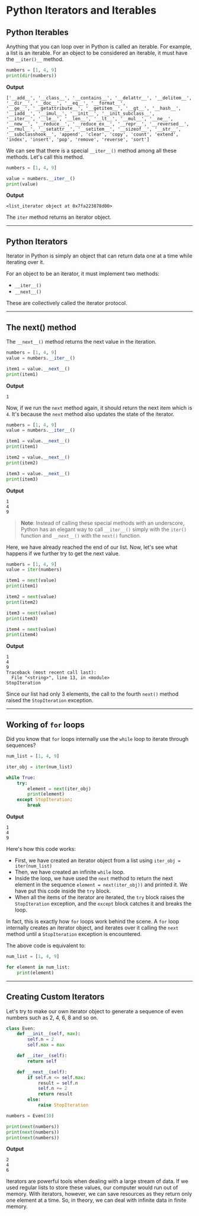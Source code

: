 # Python Iterators and Iterables

## Python Iterables
Anything that you can loop over in Python is called an iterable. For example, a list is an iterable.
For an object to be considered an iterable, it must have the `__iter()__` method.

```python
numbers = [1, 4, 9]
print(dir(numbers))
```

**Output**
```
['__add__', '__class__', '__contains__', '__delattr__', '__delitem__', '__dir__', '__doc__', '__eq__', '__format__',
'__ge__', '__getattribute__', '__getitem__', '__gt__', '__hash__', '__iadd__', '__imul__', '__init__', '__init_subclass__',
'__iter__', '__le__', '__len__', '__lt__', '__mul__', '__ne__', '__new__', '__reduce__', '__reduce_ex__', '__repr__', '__reversed__',
'__rmul__', '__setattr__', '__setitem__', '__sizeof__', '__str__', '__subclasshook__', 'append', 'clear', 'copy', 'count', 'extend',
'index', 'insert', 'pop', 'remove', 'reverse', 'sort']
```

We can see that there is a special `__iter__()` method among all these methods. Let's call this method.

```python
numbers = [1, 4, 9]

value = numbers.__iter__()
print(value)
```

**Output**
```
<list_iterator object at 0x7fa223878d00>
```

The `iter` method returns an iterator object. 
 
---

## Python Iterators

Iterator in Python is simply an object that can return data one at a time while iterating over it.

For an object to be an iterator, it must implement two methods:
- `__iter__()`
- `__next__()`

These are collectively called the iterator protocol.

---

## The __next__() method

The `__next__()` method returns the next value in the iteration.

```python
numbers = [1, 4, 9]
value = numbers.__iter__()

item1 = value.__next__()
print(item1)
```

**Output**
```
1
```

Now, if we run the `next` method again, it should return the next item which is `4`. It's because the `next` method also updates the state of the iterator. 


```python
numbers = [1, 4, 9]
value = numbers.__iter__()

item1 = value.__next__()
print(item1)

item2 = value.__next__()
print(item2)

item3 = value.__next__()
print(item3)
```

**Output**
```
1
4
9
```

>**Note**: Instead of calling these special methods with an underscore,
>Python has an elegant way to call `__iter__()` simply with the `iter()` function  and `__next__()` with the `next()` function.

Here, we have already reached the end of our list. Now, let's see what happens if we further try to get the next value.

```python
numbers = [1, 4, 9]
value = iter(numbers)

item1 = next(value)
print(item1)

item2 = next(value)
print(item2)

item3 = next(value)
print(item3)

item4 = next(value)
print(item4)
```

**Output**
```
1
4
9
Traceback (most recent call last):
  File "<string>", line 13, in <module>
StopIteration
```

Since our list had only 3 elements, the call to the fourth `next()` method raised the `StopIteration` exception.

---

## Working of `for` loops

Did you know that `for` loops internally use the `while` loop to iterate through sequences?

```python
num_list = [1, 4, 9]

iter_obj = iter(num_list)

while True:
    try:
        element = next(iter_obj)
        print(element)
    except StopIteration:
        break
```

**Output**
```
1
4
9
```


Here's how this code works:

- First, we have created an iterator object from a list using `iter_obj = iter(num_list)`
- Then, we have created an infinite `while` loop.
- Inside the loop, we have used the `next` method to return the next element in the sequence `element = next(iter_obj))` and printed it. We have put this code inside the `try` block. 
- When all the items of the iterator are iterated, the `try` block raises the `StopIteration` exception, and the `except` block catches it and breaks the loop.

In fact, this is exactly how `for` loops work behind the scene. A `for` loop internally creates an iterator object, and iterates over it calling the `next` method until a `StopIteration` exception is encountered.

The above code is equivalent to:
```python
num_list = [1, 4, 9]

for element in num_list:
    print(element)
```

---

## Creating Custom Iterators
Let's try to make our own iterator object to generate a sequence of even numbers such as 2, 4, 6, 8 and so on.

```python
class Even:
    def __init__(self, max):
        self.n = 2
        self.max = max

    def __iter__(self):
        return self

    def __next__(self):
        if self.n <= self.max:
            result = self.n
            self.n += 2
            return result
        else:
            raise StopIteration

numbers = Even(10)

print(next(numbers))
print(next(numbers))
print(next(numbers))
```

**Output**
```
2
4
6
```

Iterators are powerful tools when dealing with a large stream of data.
If we used regular lists to store these values, our computer would run out of memory.
With iterators, however, we can save resources as they return only one element at a time.
So, in theory, we can deal with infinite data in finite memory.

